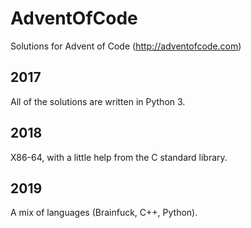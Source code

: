 # AdventOfCode
Solutions for Advent of Code (http://adventofcode.com)

## 2017
All of the solutions are written in Python 3.

## 2018
X86-64, with a little help from the C standard library.

## 2019
A mix of languages (Brainfuck, C++, Python).
